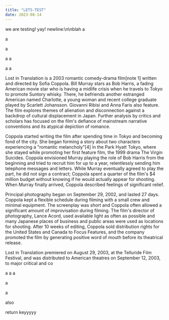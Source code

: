 ```yaml
---
title: "LETS-TEST"
date: 2023-08-14
---
```


we are testing! yay! newline:\n\nblah
a






a

a

a
a





a
a

Lost in Translation is a 2003 romantic comedy-drama film[note 1] written and directed by Sofia Coppola. Bill Murray stars as Bob Harris, a fading American movie star who is having a midlife crisis when he travels to Tokyo to promote Suntory whisky. There, he befriends another estranged American named Charlotte, a young woman and recent college graduate played by Scarlett Johansson. Giovanni Ribisi and Anna Faris also feature. The film explores themes of alienation and disconnection against a backdrop of cultural displacement in Japan. Further analysis by critics and scholars has focused on the film's defiance of mainstream narrative conventions and its atypical depiction of romance.

Coppola started writing the film after spending time in Tokyo and becoming fond of the city. She began forming a story about two characters experiencing a "romantic melancholy"[4] in the Park Hyatt Tokyo, where she stayed while promoting her first feature film, the 1999 drama The Virgin Suicides. Coppola envisioned Murray playing the role of Bob Harris from the beginning and tried to recruit him for up to a year, relentlessly sending him telephone messages and letters. While Murray eventually agreed to play the part, he did not sign a contract; Coppola spent a quarter of the film's $4 million budget without knowing if he would actually appear for shooting. When Murray finally arrived, Coppola described feelings of significant relief.

Principal photography began on September 29, 2002, and lasted 27 days. Coppola kept a flexible schedule during filming with a small crew and minimal equipment. The screenplay was short and Coppola often allowed a significant amount of improvisation during filming. The film's director of photography, Lance Acord, used available light as often as possible and many Japanese places of business and public areas were used as locations for shooting. After 10 weeks of editing, Coppola sold distribution rights for the United States and Canada to Focus Features, and the company promoted the film by generating positive word of mouth before its theatrical release.

Lost in Translation premiered on August 29, 2003, at the Telluride Film Festival, and was distributed to American theatres on September 12, 2003, to major critical and co

a
a
a

a


a




also

return keyyyyy
